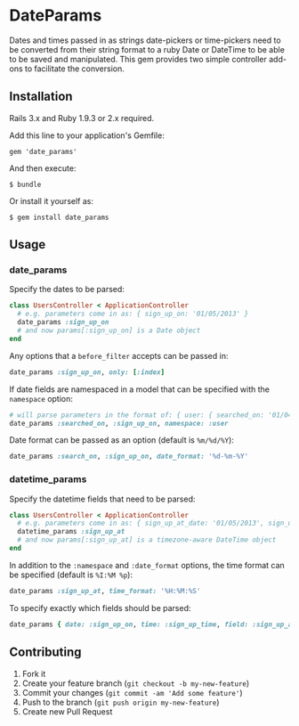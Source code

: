 # DateParams

Dates and times passed in as strings date-pickers or time-pickers need to be
converted from their string format to a ruby Date or DateTime to be able to be saved
and manipulated. This gem provides two simple controller add-ons to
facilitate the conversion.

## Installation

Rails 3.x and Ruby 1.9.3 or 2.x required.

Add this line to your application's Gemfile:

    gem 'date_params'

And then execute:

    $ bundle

Or install it yourself as:

    $ gem install date_params

## Usage

### date_params

Specify the dates to be parsed:
```ruby
class UsersController < ApplicationController
  # e.g. parameters come in as: { sign_up_on: '01/05/2013' }
  date_params :sign_up_on
  # and now params[:sign_up_on] is a Date object
end
```

Any options that a `before_filter` accepts can be passed in:
```ruby
date_params :sign_up_on, only: [:index]
```

If date fields are namespaced in a model that can be specified with the
`namespace` option:
```ruby
# will parse parameters in the format of: { user: { searched_on: '01/04/2013', sign_up_on: '04/03/2013' } }
date_params :searched_on, :sign_up_on, namespace: :user
```

Date format can be passed as an option (default is `%m/%d/%Y`):
```ruby
date_params :search_on, :sign_up_on, date_format: '%d-%m-%Y'
```

### datetime_params

Specify the datetime fields that need to be parsed:
```ruby
class UsersController < ApplicationController
  # e.g. parameters come in as: { sign_up_at_date: '01/05/2013', sign_up_at_time: '7:30 pm' }
  datetime_params :sign_up_at
  # and now params[:sign_up_at] is a timezone-aware DateTime object
end
```

In addition to the `:namespace` and `:date_format` options, the time format can be specified
(default is `%I:%M %p`):
```ruby
date_params :sign_up_at, time_format: '%H:%M:%S'
```

To specify exactly which fields should be parsed:
```ruby
date_params { date: :sign_up_on, time: :sign_up_time, field: :sign_up_at }, only: :create
```

## Contributing

1. Fork it
2. Create your feature branch (`git checkout -b my-new-feature`)
3. Commit your changes (`git commit -am 'Add some feature'`)
4. Push to the branch (`git push origin my-new-feature`)
5. Create new Pull Request
